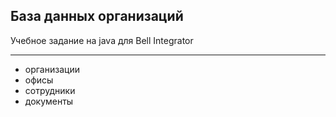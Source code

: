 База данных организаций
-

Учебное задание на java для Bell Integrator

 ___

* организации
* офисы 
* сотрудники 
* документы






